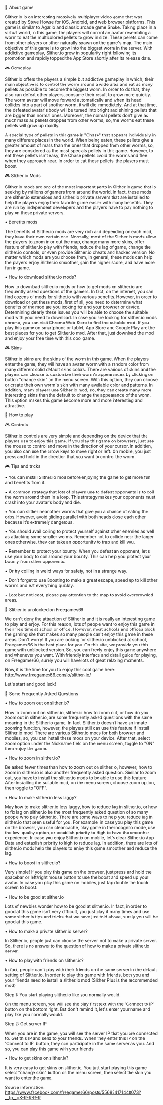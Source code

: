 🔰 About game

Slither.io is an interesting massively multiplayer video game that was created by Steve Howse for iOS, Android, and web browser platforms. This game is similar to Agar.io and classic arcade game Snake. Taking place in a virtual world, in this game, the players will control an avatar resembling a worm to eat the multicolored pellets to grow in size. These pellets can come from other players or other naturally spawn on the game's map. The main objective of this game is to grow into the biggest worm in the server. With addictive gameplay, Slither.io grew in popularity right following its promotion and rapidly topped the App Store shortly after its release date.
 
🎮 Gameplay 

Slither.io offers the players a simple but addictive gameplay in which, their main objective is to control the worm around a wide area and eat as many pellets as possible to become the biggest worm. In order to do that, they also can defeat other players, consume their result to grow more quickly. The worm avatar will move forward automatically and when its head collides into a part of another worm, it will die immediately. And at that time, the defeated avatar's body will be turned into bright and shining pellets that are bigger than normal ones. Moreover, the normal pellets don't give as much mass as pellets dropped from other worms, so, the worms eat these pellets will grow up rapidly.

A special type of pellets in this game is "Chase" that appears individually in many different places in the world. When being eaten, these pellets give a greater amount of mass than the ones that dropped from other worms, so, they are considered as the most specials pellets in this game. However, to eat these pellets isn't easy, the Chase pellets avoid the worms and flee when they approach near. In order to eat these pellets, the players must boost.  

🎮 Slither.io Mods

Slither.io mods are one of the most important parts in Slither.io game that is seeking by millions of gamers from around the world. In fact, these mods are slither.io extensions and slither.io private servers that are installed to help the players enjoy their favorite game easier with many benefits. They are run by independent developers and the players have to pay nothing to play on these private servers.

•	Benefits mods

The benefits of Slither.io mods are very rich and depending on each mod, they have their own certain one. Normally, most of the Slither.io mods allow the players to zoom in or out the map, change many more skins, offer feature of slither.io play with friends, reduce the lag of game, change the slither.io controls, or even provide Slither.io cheats and hacked version. No matter which mods are you choose from, in general, these mods can help the players enjoy Slither.io smoother, gain the higher score, and have more fun in game.

•	How to download slither.io mods?

How to download slither.io mods or how to get mods on slither.io are frequently asked questions of the gamers. In fact, on the internet, you can find dozens of mods for slither.io with various benefits. However, in order to download or get these mods, first of all, you need to determine what benefits of the mod are you looking for and your browser or device. Determining clearly these issues you will be able to choose the suitable mod with your need to download. In case you are looking for slither.io mods chrome, you can visit Chrome Web Store to find the suitable mod. If you play this game on smartphone or tablet, App Store and Google Play are the best places for you to get Slither.io mod. After that, just download the mod and enjoy your free time with this cool game.

🎮 Skins

Slither.io skins are the skins of the worm in this game. When the players enter the game, they will have an avatar worm with a random color from many different solid default skins colors. There are various of skins and the players can choose to customize their worm's appearances by clicking on button "change skin" on the menu screen. With this option, they can choose or create their own worm's skin with many available color and patterns. In addition, many players use Slither.io mod, so, they can create many more interesting skins than the default to change the appearance of the worm. This option makes this game become more and more interesting and attractive.

🔰 How to play

🎮 Controls

Slither.io controls are very simple and depending on the device that the players use to enjoy this game. If you play this game on browsers, just use the mouse to control and move in the direction of your cursor. In addition, you also can use the arrow keys to move right or left. On mobile, you just press and hold in the direction that you want to control the worm.

🎮 Tips and tricks

•	You can install Slither.io mod before enjoying the game to get more fun and benefits from it.

•	A common strategy that lots of players use to defeat opponents is to coil the worm around them in a loop. This strategy makes your opponents must crash into your avatar's body and die.

•	You can slither near other worms that give you a chance of eating the orbs. However, avoid gliding parallel with both heads close each other because it’s extremely dangerous.

•	You should avail coiling to protect yourself against other enemies as well as attacking some smaller worms. Remember not to collide near the larger ones otherwise, they can take an opportunity to trap and kill you.

•	Remember to protect your bounty. When you defeat an opponent, let's use your body to coil around your bounty. This can help you protect your bounty from other opponents.

•	Or try coiling in weird ways for safety, not in a strange way.

•	Don’t forget to use Boosting to make a great escape, speed up to kill other worms and eat everything quickly.

•	Last but not least, please pay attention to the map to avoid overcrowded areas.

🔰 Slither.io unblocked on Freegames66

We can't deny the attraction of Slither.io and it is really an interesting game to play and enjoy. For this reason, lots of people want to enjoy this game in their free time at school or office. However, most schools and offices block the gaming site that makes so many people can't enjoy this game in these areas. Don't worry! If you are looking for slither.io unblocked at school, Freegames66 is the best place for you. On this site, we provide you this game with unblocked version. So, you can freely enjoy this game anywhere and whenever you want. With friendly interface and detail guide for playing, on Freegames66, surely you will have lots of great relaxing moments.

Now, it is the time for you to enjoy this cool game here: http://www.freegames66.com/io/slither-io/

Let's start and good luck!

🔰 Some Frequently Asked Questions

•	How to zoom out on slither.io?

How to zoom out on slither.io, slither.io how to zoom out, or how do you zoom out in slither.io, are some frequently asked questions with the same meaning in the Slither.io game. In fact, Slither.io doesn't have an innate zooming function, however, the players still can use this feature if install Slither.io mod. There are various Slither.io mods for both browser and mobiles, so, you can install these mods on your device. After that, select zoom option under the Nickname field on the menu screen, toggle to "ON" then enjoy the game.

•	How to zoom in slither.io?

Be asked fewer times than how to zoom out on slither.io, however, how to zoom in slither.io is also another frequently asked question. Similar to zoom out, you have to install the slither.io mods to be able to use this feature. After installing the suitable mod, on the menu screen, choose zoom option, then toggle to "OFF".

•	How to make slither.io less laggy?

May how to make slither.io less laggy, how to reduce lag in slither.io, or how to fix lag on slither.io be the most frequently asked question of so many people who play Slither.io. There are some ways to help you reduce lag in slither.io that seen useful for you. For example, in case you play this game on the browser, you can clear cache, play game in the incognito mode, use the low-quality option, or establish priority to High to have the smoother experience. In case you enjoy Slither.io on mobile, let's clear Slither.io App Data and establish priority to high to reduce lag. In addition, there are lots of slither.io mods help the players to enjoy this game smoother and reduce the lag.

•	How to boost in slither.io?

Very simple! If you play this game on the browser, just press and hold the spacebar or left/right mouse button to use the boost and speed up your avatar. In case you play this game on mobiles, just tap double the touch screen to boost.

•	How to be good at slither.io

Lots of newbies wonder how to be good at slither.io. In fact, in order to good at this game isn't very difficult, you just play it many times and use some slither.io tips and tricks that we have just told above, surely you will be good at this game.

•	How to make a private slither.io server?

In Slither.io, people just can choose the server, not to make a private server. So, there is no answer to the question of how to make a private slither.io server.

•	How to play with friends on slither.io?

In fact, people can't play with their friends on the same server in the default setting of Slither.io. In order to play this game with friends, both you and your friends need to install a slither.io mod (Slither Plus is the recommended mod).

Step 1: You start playing slither.io like you normally would.

On the menu screen, you will see the play first text with the 'Connect to IP' button on the bottom right. But don't remind it, let's enter your name and play like you normally would.

Step 2: Get server IP

When you are in the game, you will see the server IP that you are connected to. Get this IP and send to your friends. When they enter this IP on the 'Connect to IP' button, they can participate in the same server as you. And so, you can play this game with your friends

•	How to get skins on slither.io?

It is very easy to get skins on slither.io. You just start playing this game, select "change skin" button on the menu screen, then select the skin you want to enter the game.

Source information: https://www.facebook.com/freegames66/posts/556824171448073?__tn__=K-R-R-R-R


